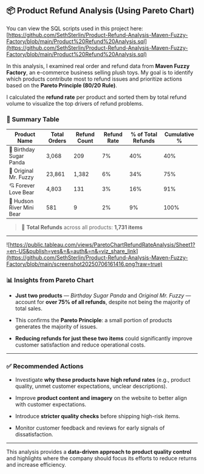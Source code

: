 
## 📦 Product Refund Analysis (Using Pareto Chart)

You can view the SQL scripts used in this project here:  
[https://github.com/SethSterlin/Product-Refund-Analysis-Maven-Fuzzy-Factory/blob/main/Product%20Refund%20Analysis.sql](https://github.com/SethSterlin/Product-Refund-Analysis-Maven-Fuzzy-Factory/blob/main/Product%20Refund%20Analysis.sql)

In this analysis, I examined real order and refund data from **Maven Fuzzy Factory**, an e-commerce business selling plush toys. My goal is to identify which products contribute most to refund issues and prioritize actions based on the **Pareto Principle (80/20 Rule)**.

I calculated the **refund rate** per product and sorted them by total refund volume to visualize the top drivers of refund problems.

### 🔢 Summary Table


| Product Name               | Total Orders | Refund Count | Refund Rate | % of Total Refunds | Cumulative % |
|---------------------------|--------------|--------------|-------------|--------------------|--------------|
| 🎂 Birthday Sugar Panda    | 3,068        | 209          | 7%          | 40%                | 40%          |
| 🐻 Original Mr. Fuzzy      | 23,861       | 1,382        | 6%          | 34%                | 75%          |
| 💘 Forever Love Bear       | 4,803        | 131          | 3%          | 16%                | 91%          |
| 🧸 Hudson River Mini Bear  | 581          | 9            | 2%          | 9%                 | 100%         |


> 📌 **Total Refunds** across all products: **1,731 items**

----------

![https://public.tableau.com/views/ParetoChartRefundRateAnalysis/Sheet1?=en-US&publish=yes&=&=auth&=n&=viz_share_link](https://github.com/SethSterlin/Product-Refund-Analysis-Maven-Fuzzy-Factory/blob/main/screenshot20250706161416.png?raw=true)

### 📊 Insights from Pareto Chart

-   **Just two products** — _Birthday Sugar Panda_ and _Original Mr. Fuzzy_ — account for **over 75% of all refunds**, despite not being the majority of total sales.
    
-   This confirms the **Pareto Principle**: a small portion of products generates the majority of issues.
    
-   **Reducing refunds for just these two items** could significantly improve customer satisfaction and reduce operational costs.
    

----------

### ✅ Recommended Actions

-   Investigate **why these products have high refund rates** (e.g., product quality, unmet customer expectations, unclear descriptions).
    
-   Improve **product content and imagery** on the website to better align with customer expectations.
    
-   Introduce **stricter quality checks** before shipping high-risk items.
    
-   Monitor customer feedback and reviews for early signals of dissatisfaction.
    

----------

This analysis provides a **data-driven approach to product quality control** and highlights where the company should focus its efforts to reduce returns and increase efficiency.
